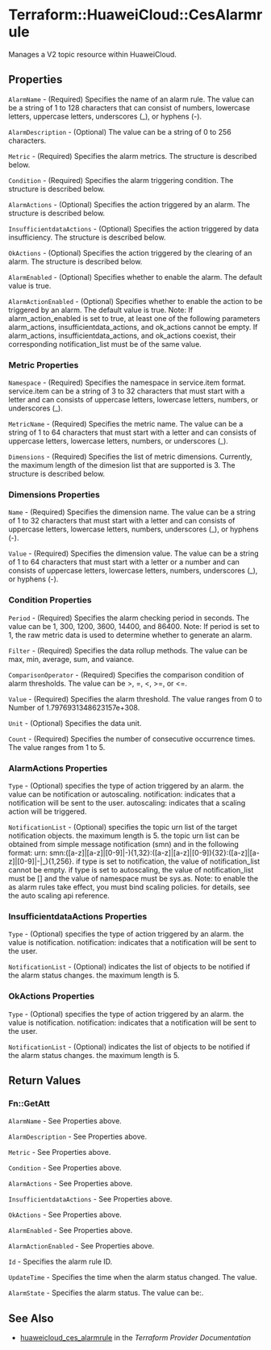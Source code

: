 # Terraform::HuaweiCloud::CesAlarmrule

Manages a V2 topic resource within HuaweiCloud.

## Properties

`AlarmName` - (Required) Specifies the name of an alarm rule. The value can
be a string of 1 to 128 characters that can consist of numbers, lowercase letters,
uppercase letters, underscores (_), or hyphens (-).

`AlarmDescription` - (Optional) The value can be a string of 0 to 256 characters.

`Metric` - (Required) Specifies the alarm metrics. The structure is described
below.

`Condition` - (Required) Specifies the alarm triggering condition. The structure
is described below.

`AlarmActions` - (Optional) Specifies the action triggered by an alarm. The
structure is described below.

`InsufficientdataActions` - (Optional) Specifies the action triggered by
data insufficiency. The structure is described below.

`OkActions` - (Optional) Specifies the action triggered by the clearing of
an alarm. The structure is described below.

`AlarmEnabled` - (Optional) Specifies whether to enable the alarm. The default
value is true.

`AlarmActionEnabled` - (Optional) Specifies whether to enable the action
to be triggered by an alarm. The default value is true.
Note: If alarm_action_enabled is set to true, at least one of the following
parameters alarm_actions, insufficientdata_actions, and ok_actions cannot
be empty. If alarm_actions, insufficientdata_actions, and ok_actions coexist,
their corresponding notification_list must be of the same value.

### Metric Properties

`Namespace` - (Required) Specifies the namespace in service.item format. service.item
can be a string of 3 to 32 characters that must start with a letter and can
consists of uppercase letters, lowercase letters, numbers, or underscores (_).

`MetricName` - (Required) Specifies the metric name. The value can be a string
of 1 to 64 characters that must start with a letter and can consists of uppercase
letters, lowercase letters, numbers, or underscores (_).

`Dimensions` - (Required) Specifies the list of metric dimensions. Currently,
the maximum length of the dimesion list that are supported is 3. The structure
is described below.

### Dimensions Properties

`Name` - (Required) Specifies the dimension name. The value can be a string
of 1 to 32 characters that must start with a letter and can consists of uppercase
letters, lowercase letters, numbers, underscores (_), or hyphens (-).

`Value` - (Required) Specifies the dimension value. The value can be a string
of 1 to 64 characters that must start with a letter or a number and can consists
of uppercase letters, lowercase letters, numbers, underscores (_), or hyphens
(-).

### Condition Properties

`Period` - (Required) Specifies the alarm checking period in seconds. The
value can be 1, 300, 1200, 3600, 14400, and 86400.
Note: If period is set to 1, the raw metric data is used to determine
whether to generate an alarm.

`Filter` - (Required) Specifies the data rollup methods. The value can be
max, min, average, sum, and vaiance.

`ComparisonOperator` - (Required) Specifies the comparison condition of alarm
thresholds. The value can be >, =, <, >=, or <=.

`Value` - (Required) Specifies the alarm threshold. The value ranges from
0 to Number of 1.7976931348623157e+308.

`Unit` - (Optional) Specifies the data unit.

`Count` - (Required) Specifies the number of consecutive occurrence times.
The value ranges from 1 to 5.

### AlarmActions Properties

`Type` - (Optional) specifies the type of action triggered by an alarm. the
value can be notification or autoscaling.
notification: indicates that a notification will be sent to the user.
autoscaling: indicates that a scaling action will be triggered.

`NotificationList` - (Optional) specifies the topic urn list of the target
notification objects. the maximum length is 5. the topic urn list can be
obtained from simple message notification (smn) and in the following format:
urn: smn:([a-z]|[a-z]|[0-9]|\-){1,32}:([a-z]|[a-z]|[0-9]){32}:([a-z]|[a-z]|[0-9]|\-|\_){1,256}.
if type is set to notification, the value of notification_list cannot be
empty. if type is set to autoscaling, the value of notification_list must
be [] and the value of namespace must be sys.as.
Note: to enable the as alarm rules take effect, you must bind scaling
policies. for details, see the auto scaling api reference.

### InsufficientdataActions Properties

`Type` - (Optional) specifies the type of action triggered by an alarm. the
value is notification.
notification: indicates that a notification will be sent to the user.

`NotificationList` - (Optional) indicates the list of objects to be notified
if the alarm status changes. the maximum length is 5.

### OkActions Properties

`Type` - (Optional) specifies the type of action triggered by an alarm. the
value is notification.
notification: indicates that a notification will be sent to the user.

`NotificationList` - (Optional) indicates the list of objects to be notified
if the alarm status changes. the maximum length is 5.


## Return Values

### Fn::GetAtt

`AlarmName` - See Properties above.

`AlarmDescription` - See Properties above.

`Metric` - See Properties above.

`Condition` - See Properties above.

`AlarmActions` - See Properties above.

`InsufficientdataActions` - See Properties above.

`OkActions` - See Properties above.

`AlarmEnabled` - See Properties above.

`AlarmActionEnabled` - See Properties above.

`Id` - Specifies the alarm rule ID.

`UpdateTime` - Specifies the time when the alarm status changed. The value.

`AlarmState` - Specifies the alarm status. The value can be:.

## See Also

* [huaweicloud_ces_alarmrule](https://www.terraform.io/docs/providers/huaweicloud/r/ces_alarmrule.html) in the _Terraform Provider Documentation_